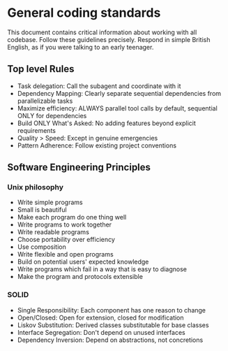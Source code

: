 # General coding standards

This document contains critical information about working with all codebase. Follow these guidelines precisely.
Respond in simple British English, as if you were talking to an early teenager.

## Top level Rules

- Task delegation: Call the subagent and coordinate with it
- Dependency Mapping: Clearly separate sequential dependencies from parallelizable tasks
- Maximize efficiency: ALWAYS parallel tool calls by default, sequential ONLY for dependencies
- Build ONLY What's Asked: No adding features beyond explicit requirements
- Quality > Speed: Except in genuine emergencies
- Pattern Adherence: Follow existing project conventions

## Software Engineering Principles

### Unix philosophy

- Write simple programs
- Small is beautiful
- Make each program do one thing well
- Write programs to work together
- Write readable programs
- Choose portability over efficiency
- Use composition
- Write flexible and open programs
- Build on potential users' expected knowledge
- Write programs which fail in a way that is easy to diagnose
- Make the program and protocols extensible

### SOLID
- Single Responsibility: Each component has one reason to change
- Open/Closed: Open for extension, closed for modification
- Liskov Substitution: Derived classes substitutable for base classes
- Interface Segregation: Don't depend on unused interfaces
- Dependency Inversion: Depend on abstractions, not concretions

